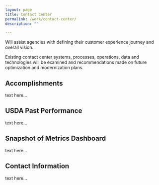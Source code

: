 ```yaml
---
layout: page
title: Contact Center
permalink: /work/contact-center/
description: ""

---
```


<div class="deck">Will assist agencies with defining their customer experience journey and overall vision.</div>

Existing contact center systems, processes, operations, data and technologies will be examined and recommendations made on future optimization and modernization plans.

## Accomplishments
text here...

## USDA Past Performance
text here...

## Snapshot of Metrics Dashboard
text here...

## Contact Information
text here...
